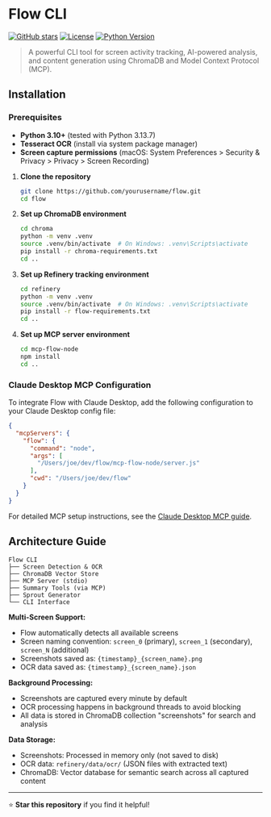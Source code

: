 # Flow CLI

[![GitHub stars](https://img.shields.io/github/stars/yourusername/flow.svg?style=social&label=Star)](https://github.com/yourusername/flow)
[![License](https://img.shields.io/badge/license-MIT-blue.svg)](LICENSE)
[![Python Version](https://img.shields.io/badge/python-3.8%2B-blue.svg)](https://python.org)

> A powerful CLI tool for screen activity tracking, AI-powered analysis, and content generation using ChromaDB and Model Context Protocol (MCP).

## Installation

### Prerequisites
- **Python 3.10+** (tested with Python 3.13.7)
- **Tesseract OCR** (install via system package manager)
- **Screen capture permissions** (macOS: System Preferences > Security & Privacy > Privacy > Screen Recording)

1. **Clone the repository**
   ```bash
   git clone https://github.com/yourusername/flow.git
   cd flow
   ```

2. **Set up ChromaDB environment**
   ```bash
   cd chroma
   python -m venv .venv
   source .venv/bin/activate  # On Windows: .venv\Scripts\activate
   pip install -r chroma-requirements.txt
   cd ..
   ```

3. **Set up Refinery tracking environment**
   ```bash
   cd refinery
   python -m venv .venv
   source .venv/bin/activate  # On Windows: .venv\Scripts\activate
   pip install -r flow-requirements.txt
   cd ..
   ```

4. **Set up MCP server environment**
   ```bash
   cd mcp-flow-node
   npm install
   cd ..
   ```

### Claude Desktop MCP Configuration

To integrate Flow with Claude Desktop, add the following configuration to your Claude Desktop config file:

```json
{
  "mcpServers": {
    "flow": {
      "command": "node",
      "args": [
        "/Users/joe/dev/flow/mcp-flow-node/server.js"
      ],
      "cwd": "/Users/joe/dev/flow"
    }
  }
}
```

For detailed MCP setup instructions, see the [Claude Desktop MCP guide](https://modelcontextprotocol.io/docs/develop/connect-local-servers).

## Architecture Guide

```
Flow CLI
├── Screen Detection & OCR
├── ChromaDB Vector Store
├── MCP Server (stdio)
├── Summary Tools (via MCP)
├── Sprout Generator
└── CLI Interface
```

**Multi-Screen Support:**
- Flow automatically detects all available screens
- Screen naming convention: `screen_0` (primary), `screen_1` (secondary), `screen_N` (additional)
- Screenshots saved as: `{timestamp}_{screen_name}.png`
- OCR data saved as: `{timestamp}_{screen_name}.json`

**Background Processing:**
- Screenshots are captured every minute by default
- OCR processing happens in background threads to avoid blocking
- All data is stored in ChromaDB collection "screenshots" for search and analysis

**Data Storage:**
- Screenshots: Processed in memory only (not saved to disk)
- OCR data: `refinery/data/ocr/` (JSON files with extracted text)
- ChromaDB: Vector database for semantic search across all captured content

---

⭐ **Star this repository** if you find it helpful!